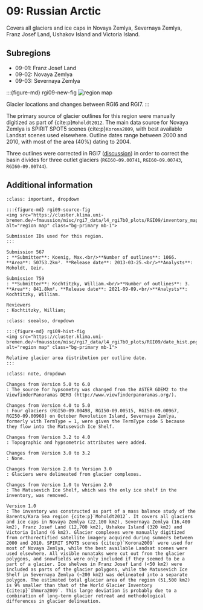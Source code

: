 # 09: Russian Arctic

Covers all glaciers and ice caps in Novaya Zemlya, Severnaya Zemlya, Franz Josef Land, Ushakov Island and Victoria Island.

## Subregions

- 09-01: Franz Josef Land
- 09-02: Novaya Zemlya
- 09-03: Severnaya Zemlya

:::{figure-md} rgi09-new-fig
<img src="https://cluster.klima.uni-bremen.de/~fmaussion/misc/rgi7_data/l4_rgi7b0_plots/RGI09/isrgi6_map.jpeg" alt="region map" class="bg-primary mb-1">

Glacier locations and changes between RGI6 and RGI7.
:::


The primary source of glacier outlines for this region were manually digitized as part of {cite:p}`Moholdt2012`. The main data source for Novaya Zemlya is SPIRIT SPOT5 scenes {cite:p}`Korona2009`, with best available Landsat scenes used elsewhere. Outline dates range between 2000 and 2010, with most of the area (40%) dating to 2004.

Three outlines were corrected in RGI7 ([discussion](https://github.com/GLIMS-RGI/rgi7_scripts/issues/4)) in order to correct the basin divides for three outlet glaciers (`RGI60-09.00741`, `RGI60-09.00743`, `RGI60-09.00744`). 

## Additional information 

```{admonition} Data sources and analysts
:class: important, dropdown

:::{figure-md} rgi09-source-fig
<img src="https://cluster.klima.uni-bremen.de/~fmaussion/misc/rgi7_data/l4_rgi7b0_plots/RGI09/inventory_map.jpeg" alt="region map" class="bg-primary mb-1">

Submission IDs used for this region.
:::

Submission 567
: **Submitter**: Koenig, Max.<br/>**Number of outlines**: 1066. **Area**: 50753.2km². **Release date**: 2013-03-25.<br/>**Analysts**: Moholdt, Geir.

Submission 759
: **Submitter**: Kochtitzky, William.<br/>**Number of outlines**: 3. **Area**: 841.8km². **Release date**: 2021-09-09.<br/>**Analysts**: Kochtitzky, William.

Reviewers
: Kochtitzky, William;

```

```{admonition} Outlines date distribution
:class: seealso, dropdown

:::{figure-md} rgi09-hist-fig
<img src="https://cluster.klima.uni-bremen.de/~fmaussion/misc/rgi7_data/l4_rgi7b0_plots/RGI09/date_hist.png" alt="region map" class="bg-primary mb-1">

Relative glacier area distribution per outline date.
:::

```

```{admonition} Version history
:class: note, dropdown

Changes from Version 5.0 to 6.0
: The source for hypsometry was changed from the ASTER GDEM2 to the ViewfinderPanoramas DEM3 (http://www.viewfinderpanoramas.org/).

Changes from Version 4.0 to 5.0
: Four glaciers (RGI50-09.00498, RGI50-09.00515, RGI50-09.00967, RGI50-09.00968) on October Revolution Island, Severnaya Zemlya, formerly with TermType = 1, were given the TermType code 5 because they flow into the Matusevich Ice Shelf.

Changes from Version 3.2 to 4.0
: Topographic and hypsometric attributes were added.

Changes from Version 3.0 to 3.2
: None.

Changes from Version 2.0 to Version 3.0
: Glaciers were delineated from glacier complexes.

Changes from Version 1.0 to Version 2.0
: The Matusevich Ice Shelf, which was the only ice shelf in the inventory, was removed.

Version 1.0
: The inventory was constructed as part of a mass balance study of the Barents/Kara Sea region {cite:p}`Moholdt2012`. It covers all glaciers and ice caps in Novaya Zemlya (22,100 km2), Severnaya Zemlya (16,400 km2), Franz Josef Land (12,700 km2), Ushakov Island (320 km2) and Victoria Island (6 km2). Glacier complexes were manually digitized from orthorectified satellite imagery acquired during summers between 2000 and 2010. SPIRIT SPOT5 scenes {cite:p}`Korona2009` were used for most of Novaya Zemlya, while the best available Landsat scenes were used elsewhere. All visible nunataks were cut out from the glacier polygons, and snowfields were only included if they seemed to be a part of a glacier. Ice shelves in Franz Josef Land (<50 km2) were included as parts of the glacier polygons, while the Matusevich Ice Shelf in Severnaya Zemlya (~200 km2) was delineated into a separate polygon. The estimated total glacier area of the region (51,500 km2) is 9% smaller than that of the World Glacier Inventory {cite:p}`Ohmura2009`. This large deviation is probably due to a combination of long-term glacier retreat and methodological differences in glacier delineation.

```
